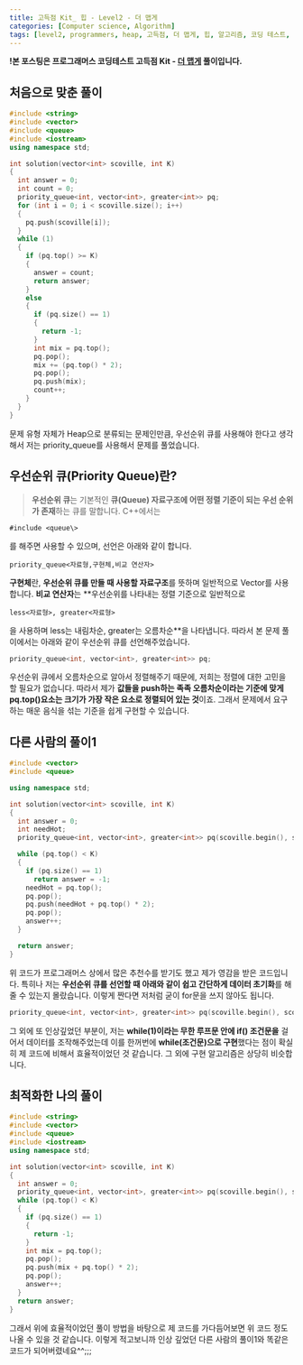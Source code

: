 ```yaml
---
title: 고득점 Kit_ 힙 - Level2 - 더 맵게
categories: [Computer science, Algorithm]
tags: [level2, programmers, heap, 고득점, 더 맵게, 힙, 알고리즘, 코딩 테스트, 프로그래머스]
---
```


**!본 포스팅은 프로그래머스 코딩테스트 고득점 Kit - [더 맵게](https://programmers.co.kr/learn/courses/30/lessons/42626) 풀이입니다.**

## 처음으로 맞춘 풀이
``` cpp
#include <string>
#include <vector>
#include <queue>
#include <iostream>
using namespace std;

int solution(vector<int> scoville, int K)
{
  int answer = 0;
  int count = 0;
  priority_queue<int, vector<int>, greater<int>> pq;
  for (int i = 0; i < scoville.size(); i++)
  {
    pq.push(scoville[i]);
  }
  while (1)
  {
    if (pq.top() >= K)
    {
      answer = count;
      return answer;
    }
    else
    {
      if (pq.size() == 1)
      {
        return -1;
      }
      int mix = pq.top();
      pq.pop();
      mix += (pq.top() * 2);
      pq.pop();
      pq.push(mix);
      count++;
    }
  }
}
```
문제 유형 자체가 Heap으로 분류되는 문제인만큼, 우선순위 큐를 사용해야 한다고 생각해서 저는 priority_queue를 사용해서 문제를 풀었습니다. 

## 우선순위 큐(Priority Queue)란?
> **우선순위 큐**는 기본적인 **큐(Queue) 자료구조에 어떤 정렬 기준이 되는 우선 순위가 존재**하는 큐를 말합니다. C++에서는 
```
#include <queue\>
```
를 해주면 사용할 수 있으며, 선언은 아래와 같이 합니다.
```
priority_queue<자료형,구현체,비교 연산자> 
```  
**구현체**란, **우선순위 큐를 만들 때 사용할 자료구조**를 뜻하며 일반적으로 Vector를 사용합니다.
**비교 연산자**는 **우선순위를 나타내는 정렬 기준으로 일반적으로 
```
less<자료형>, greater<자료형>
```
을 사용하며 less는 내림차순, greater는 오름차순**을 나타냅니다.
따라서 본 문제 풀이에서는 아래와 같이 우선순위 큐를 선언해주었습니다.
``` cpp 
priority_queue<int, vector<int>, greater<int>> pq;
```
우선순위 큐에서 오름차순으로 알아서 정렬해주기 때문에, 저희는 정렬에 대한 고민을 할 필요가 없습니다. 따라서 제가 **값들을 push하는 족족 오름차순이라는 기준에 맞게 pq.top()요소는 크기가 가장 작은 요소로 정렬되어 있는 것**이죠. 그래서 문제에서 요구하는 매운 음식을 섞는 기준을 쉽게 구현할 수 있습니다.


## 다른 사람의 풀이1
``` cpp
#include <vector>
#include <queue>

using namespace std;

int solution(vector<int> scoville, int K)
{
  int answer = 0;
  int needHot;
  priority_queue<int, vector<int>, greater<int>> pq(scoville.begin(), scoville.end()); //우선 순위 큐에 벡터를 효율적으로 넣는 방법!!!!

  while (pq.top() < K)
  {
    if (pq.size() == 1)
      return answer = -1;
    needHot = pq.top();
    pq.pop();
    pq.push(needHot + pq.top() * 2);
    pq.pop();
    answer++;
  }

  return answer;
}
```
위 코드가 프로그래머스 상에서 많은 추천수를 받기도 했고 제가 영감을 받은 코드입니다.
특히나 저는 **우선순위 큐를 선언할 때 아래와 같이 쉽고 간단하게 데이터 초기화**를 해줄 수 있는지 몰랐습니다. 이렇게 짠다면 저처럼 굳이 for문을 쓰지 않아도 됩니다.
``` cpp
priority_queue<int, vector<int>, greater<int>> pq(scoville.begin(), scoville.end()); //우선 순위 큐에 벡터를 효율적으로 넣는 방법!!!!
```

그 외에 또 인상깊었던 부분이, 저는 **while(1)이라는 무한 루프문 안에 if() 조건문을** 걸어서 데이터를 조작해주었는데 이를 한꺼번에 **while(조건문)으로 구현**했다는 점이 확실히 제 코드에 비해서 효율적이었던 것 같습니다. 그 외에 구현 알고리즘은 상당히 비슷합니다.

## 최적화한 나의 풀이
``` cpp
#include <string>
#include <vector>
#include <queue>
#include <iostream>
using namespace std;

int solution(vector<int> scoville, int K)
{
  int answer = 0;
  priority_queue<int, vector<int>, greater<int>> pq(scoville.begin(), scoville.end());
  while (pq.top() < K)
  {
    if (pq.size() == 1)
    {
      return -1;
    }
    int mix = pq.top();
    pq.pop();
    pq.push(mix + pq.top() * 2);
    pq.pop();
    answer++;
  }
  return answer;
}
```
그래서 위에 효율적이었던 풀이 방법을 바탕으로 제 코드를 가다듬어보면 위 코드 정도 나올 수 있을 것 같습니다. 이렇게 적고보니까 인상 깊었던 다른 사람의 풀이1와 똑같은 코드가 되어버렸네요^^;;;



